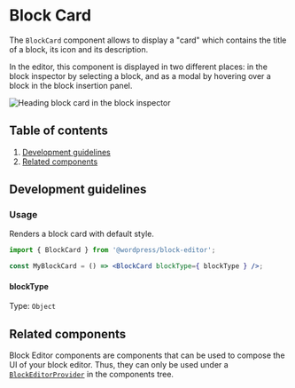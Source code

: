 # Block Card

The `BlockCard` component allows to display a "card" which contains the title of a block, its icon and its description.

In the editor, this component is displayed in two different places: in the block inspector by selecting a block, and as a modal by hovering over a block in the block insertion panel.

![Heading block card in the block inspector](https://make.wordpress.org/core/files/2020/09/screenshot-wordpress.org-2020.09.08-14_19_21.png)


## Table of contents

1. [Development guidelines](#development-guidelines)
2. [Related components](#related-components)


## Development guidelines

### Usage

Renders a block card with default style.

```jsx
import { BlockCard } from '@wordpress/block-editor';

const MyBlockCard = () => <BlockCard blockType={ blockType } />;

```

#### blockType

Type: `Object`

## Related components

Block Editor components are components that can be used to compose the UI of your block editor. Thus, they can only be used under a [`BlockEditorProvider`](https://github.com/WordPress/gutenberg/blob/master/packages/block-editor/src/components/provider/README.md) in the components tree. 
